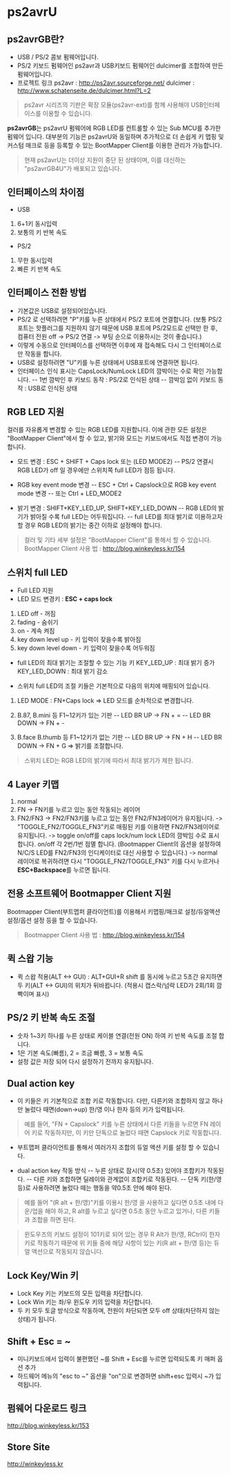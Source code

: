 # ps2avrU

## ps2avrGB란?

- USB / PS/2 콤보 펌웨어입니다.
- PS/2 키보드 펌웨어인 ps2avr과 USB키보드 펌웨어인 dulcimer를 조합하여 만든 펌웨어입니다.
- 프로젝트 링크
ps2avr : http://ps2avr.sourceforge.net/
dulcimer : http://www.schatenseite.de/dulcimer.html?L=2

> ps2avr 시리즈의 기판은 확장 모듈(ps2avr-ext)를 함께 사용해야 USB인터페이스를 이용할 수 있습니다.


**ps2avrGB**는 ps2avrU 펌웨어에 RGB LED를 컨트롤할 수 있는 Sub MCU를 추가한 펌웨어 입니다. 
대부분의 기능은 ps2avrU와 동일하며 추가적으로 더 손쉽게 키 맵핑 및 커스텀 매크로 등을 등록할 수 있는 BootMapper Client를 이용한 관리가 가능합니다.

> 현재 ps2avrU는 더이상 지원이 중단 된 상태이며, 이를 대신하는 "ps2avrGB4U"가 배포되고 있습니다.

## 인터페이스의 차이점

* USB
1. 6+1키 동시입력
2. 보통의 키 반복 속도

* PS/2 
1. 무한 동시입력
2. 빠른 키 반복 속도


## 인터페이스 전환 방법

- 기본값은 USB로 설정되어있습니다.
- PS/2 로 선택하려면 "P"키를 누른 상태에서 PS/2 포트에 연결합니다.
  (보통 PS/2 포트는 핫플러그를 지원하지 않기 때문에 USB 포트에 PS/2모드로 선택만 한 후, 컴퓨터 전원 off -> PS/2 연결 -> 부팅 순으로 이용하시는 것이 좋습니다.)
- 이렇게 수동으로 인터페이스를 선택하면 이후에 재 접속해도 다시 그 인터페이스로만 작동을 합니다.
- USB로 설정하려면 "U"키를 누른 상태에서 USB포트에 연결하면 됩니다.
- 인터페이스 인식 표시는 CapsLock/NumLock LED의 깜박이는 수로 확인 가능합니다.
-- 1번 깜박인 후 키보드 동작 : PS/2로 인식된 상태
-- 깜박임 없이 키보드 동작 : USB로 인식된 상태


## RGB LED 지원

컬러를 자유롭게 변경할 수 있는 RGB LED를 지원합니다.
이에 관한 모든 설정은 "BootMapper Client"에서 할 수 있고, 밝기와 모드는 키보드에서도 직접 변경이 가능합니다.

- 모드 변경 : ESC + SHIFT + Caps lock 또는 (LED MODE2)
-- PS/2 연결시 RGB LED가 off 일 경우에만 스위치쪽 full LED가 점등 됩니다.

- RGB key event mode 변경
-- ESC + Ctrl + Capslock으로 RGB key event mode 변경
-- 또는 Ctrl + LED_MODE2


- 밝기 변경 : SHIFT+KEY_LED_UP, SHIFT+KEY_LED_DOWN
-- RGB LED의 밝기가 밝아질 수록 full LED는 어두워집니다.
-- full LED를 최대 밝기로 이용하고자 할 경우 RGB LED의 밝기는 중간 이하로 설정해야 합니다.

> 컬러 및 기타 세부 설정은 "BootMapper Client"를 통해서 할 수 있습니다.
> BootMapper Client 사용 법 : <http://blog.winkeyless.kr/154>



## 스위치 full LED

- Full LED 지원
- LED 모드 변경키 : **ESC + caps lock**
1. LED off -  꺼짐
2. fading - 숨쉬기
3. on - 계속 켜짐
4. key down level up - 키 입력이 잦을수록 밝아짐
5. key down level down - 키 입력이 잦을수록 어두워짐

- full LED의 최대 밝기는 조절할 수 있는 기능 키
KEY_LED_UP : 최대 밝기 증가
KEY_LED_DOWN : 최대 밝기 감소

- 스위치 full LED의 조절 키들은 기본적으로 다음의 위치에 매핑되어 있습니다.
1. LED MODE : FN+Caps lock
=> LED 모드를 순차적으로 변경합니다.

2. B.87, B.mini 등 F1~12키가 있는 기판 
-- LED BR UP -> FN + =
-- LED BR DOWN -> FN + -
3. B.face B.thumb 등 F1~12키가 없는 기판 
-- LED BR UP -> FN + H
-- LED BR DOWN -> FN + G
=> 밝기를 조절합니다. 

> 스위치 LED는 RGB LED의 밝기에 따라서 최대 밝기가 제한 됩니다.


## 4 Layer 키맵
1. normal
2. FN
-> FN키를 누르고 있는 동안 작동되는 레이어
3. FN2/FN3
-> FN2/FN3키를 누르고 있는 동안 FN2/FN3레이어가 유지됩니다.
-> "TOGGLE_FN2/TOGGLE_FN3"키로 매핑된 키를 이용하면 FN2/FN3레이어로 유지됩니다. 
-> toggle on/off를 caps lock/num lock LED의 깜박임 수로 표시합니다. on/off 각 2번/1번 점멸 합니다.
(Bootmapper Client의 옵션을 설정하여 N/C/S LED를 FN2/FN3의 인디케이터로 대신 사용할 수 있습니다.)
-> normal 레이어로 복귀하려면 다시 "TOGGLE_FN2/TOGGLE_FN3" 키를 다시 누르거나 **ESC+Backspace**를 누르면 됩니다.


## 전용 소프트웨어 Bootmapper Client 지원
Bootmapper Client(부트맵퍼 클라이언트)를 이용해서 키맵핑/매크로 설정/듀얼액션 설정/옵션 설정 등을 할 수 있습니다.
> Bootmapper Client 사용 법 : http://blog.winkeyless.kr/154


## 퀵 스왑 기능
- 퀵 스왑 적용(ALT <-> GUI) : ALT+GUI+R shift 를 동시에 누르고 5초간 유지하면 두 키(ALT <-> GUI)의 위치가 뒤바뀝니다. (적용시 캡스락/넘락 LED가 2회/1회 깜빡이며 표시)


## PS/2 키 반복 속도 조절
- 숫자 1~3키 하나를 누른 상태로 케이블 연결(전원 ON) 하여 키 반복 속도를 조절 합니다.
- 1은 기본 속도(빠름), 2 = 조금 빠름, 3 = 보통 속도
- 설정 값은 저장 되어 다시 설정하기 전까지 유지됩니다.

## Dual action key 
- 이 키들은 키 기본적으로 조합 키로 작동합니다. 다만, 다른키와 조합하지 않고 하나만 눌렀다 때면(down->up) 한/영 이나 한자 등의 키가 입력됩니다.
> 예를 들어, "FN + Capslock" 키를 누른 상태에서 다른 키들을 누르면 FN 레이어 키로 작동하지만, 이 키만 단독으로 눌렀다 때면 Capslock 키로 작동합니다. 

- 부트맵퍼 클라이언트를 통해서 여러가지 조합의 듀얼 액션 키를 설정 할 수 있습니다.

- dual action key 작동 방식
-- 누른 상태로 잠시(약 0.5초) 있어야 조합키가 작동된다.
-- 다른 키와 조합하면 딜레이와 관계없이 조합키로 작동된다.
-- 단독 키(한/영 등)로 사용하려면 눌렀다 떼는 행동을 약0.5초 안에 해야 된다.
> 예를 들어 "(R alt + 한/영)"키를 이용시 한/영 을 사용하고 싶다면 0.5초 내에 다운/업을 해야 하고, 
R alt를 누르고 싶다면 0.5초 동안 누르고 있거나, 다른 키들과 조합을 하면 된다.

> 윈도우즈의 키보드 설정이 101키로 되어 있는 경우 R Alt가 한/영, RCtrl이 한자 키로 작동하기 때문에 위 키들 중에 해당 사항이 있는 키(R alt + 한/영 등)는 듀얼 액션으로 작동되지 않습니다.


## Lock Key/Win 키
- Lock Key 키는 키보드의 모든 입력을 차단합니다.
- Lock Win 키는 좌/우 윈도우 키의 입력을 차단합니다.
- 두 키 모두 토글 방식으로 작동하며, 전원이 차단되면 모두 off 상태(차단하지 않는 상태)가 됩니다.


##  Shift + Esc = ~
- 미니키보드에서 입력이 불편했던 ~를 Shift + Esc를 누르면 입력되도록 키 매퍼 옵션 추가
- 하드웨어 메뉴의 "esc to ~" 옵션을 "on"으로 변경하면 shift+esc 입력시 ~가 입력됩니다.



## 펌웨어 다운로드 링크

<http://blog.winkeyless.kr/153>


## Store Site
<http://winkeyless.kr>
